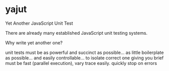 # yajut
Yet Another JavaScript Unit Test

There are already many established JavaScript unit testing systems.

Why write yet another one?

unit tests must be as powerful and succinct as possible... as little boilerplate as possible... and easily controllable... to isolate correct one giving you brief
    must be fast (parallel execution), vary trace easily.  quickly stop on errors